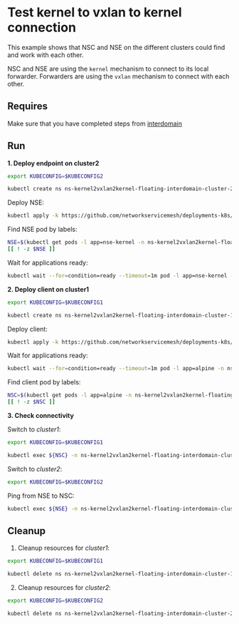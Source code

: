 # Test kernel to vxlan to kernel connection

This example shows that NSC and NSE on the different clusters could find and work with each other.

NSC and NSE are using the `kernel` mechanism to connect to its local forwarder.
Forwarders are using the `vxlan` mechanism to connect with each other.

## Requires

Make sure that you have completed steps from [interdomain](../../)

## Run

**1. Deploy endpoint on cluster2**

```bash
export KUBECONFIG=$KUBECONFIG2
```

```bash
kubectl create ns ns-kernel2vxlan2kernel-floating-interdomain-cluster-2
```

Deploy NSE:
```bash
kubectl apply -k https://github.com/networkservicemesh/deployments-k8s/examples/floating_interdomain/usecases/Kernel2Vxlan2Kernel/cluster2?ref=2b4374aec83267373830d4ad69e7b9a661b51810
```

Find NSE pod by labels:
```bash
NSE=$(kubectl get pods -l app=nse-kernel -n ns-kernel2vxlan2kernel-floating-interdomain-cluster-2 --template '{{range .items}}{{.metadata.name}}{{"\n"}}{{end}}')
[[ ! -z $NSE ]]
```

Wait for applications ready:
```bash
kubectl wait --for=condition=ready --timeout=1m pod -l app=nse-kernel -n ns-kernel2vxlan2kernel-floating-interdomain-cluster-2
```

**2. Deploy client on cluster1**

```bash
export KUBECONFIG=$KUBECONFIG1
```

```bash
kubectl create ns ns-kernel2vxlan2kernel-floating-interdomain-cluster-1
```

Deploy client:
```bash
kubectl apply -k https://github.com/networkservicemesh/deployments-k8s/examples/floating_interdomain/usecases/Kernel2Vxlan2Kernel/cluster1?ref=2b4374aec83267373830d4ad69e7b9a661b51810
```

Wait for applications ready:
```bash
kubectl wait --for=condition=ready --timeout=1m pod -l app=alpine -n ns-kernel2vxlan2kernel-floating-interdomain-cluster-1
```

Find client pod by labels:
```bash
NSC=$(kubectl get pods -l app=alpine -n ns-kernel2vxlan2kernel-floating-interdomain-cluster-1 --template '{{range .items}}{{.metadata.name}}{{"\n"}}{{end}}')
[[ ! -z $NSC ]]
```

**3. Check connectivity**

Switch to *cluster1*:

```bash
export KUBECONFIG=$KUBECONFIG1
```

```bash
kubectl exec ${NSC} -n ns-kernel2vxlan2kernel-floating-interdomain-cluster-1 -- ping -c 4 172.16.1.2
```

Switch to *cluster2*:

```bash
export KUBECONFIG=$KUBECONFIG2
```

Ping from NSE to NSC:
```bash
kubectl exec ${NSE} -n ns-kernel2vxlan2kernel-floating-interdomain-cluster-2 -- ping -c 4 172.16.1.3
```

## Cleanup

1. Cleanup resources for *cluster1*:
```bash
export KUBECONFIG=$KUBECONFIG1
```
```bash
kubectl delete ns ns-kernel2vxlan2kernel-floating-interdomain-cluster-1
```

2. Cleanup resources for *cluster2*:
```bash
export KUBECONFIG=$KUBECONFIG2
```
```bash
kubectl delete ns ns-kernel2vxlan2kernel-floating-interdomain-cluster-2
```
